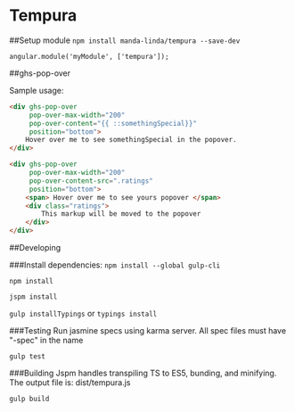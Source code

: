 # Tempura

##Setup module
`npm install manda-linda/tempura --save-dev`

```
angular.module('myModule', ['tempura']);
```
##ghs-pop-over

Sample usage:

```html
<div ghs-pop-over
     pop-over-max-width="200"
     pop-over-content="{{ ::somethingSpecial}}"
     position="bottom">
    Hover over me to see somethingSpecial in the popover.
</div>
```
```html
<div ghs-pop-over
     pop-over-max-width="200"
     pop-over-content-src=".ratings"
     position="bottom">
    <span> Hover over me to see yours popover </span>
    <div class="ratings">
        This markup will be moved to the popover
    </div>
</div>
```


##Developing

###Install dependencies:
`npm install --global gulp-cli`

`npm install`

`jspm install`

`gulp installTypings` or `typings install`

###Testing
Run jasmine specs using karma server. All spec files must have "-spec" in the name

`gulp test` 

###Building
Jspm handles transpiling TS to ES5, bunding, and minifying. The output file is: dist/tempura.js

`gulp build`

